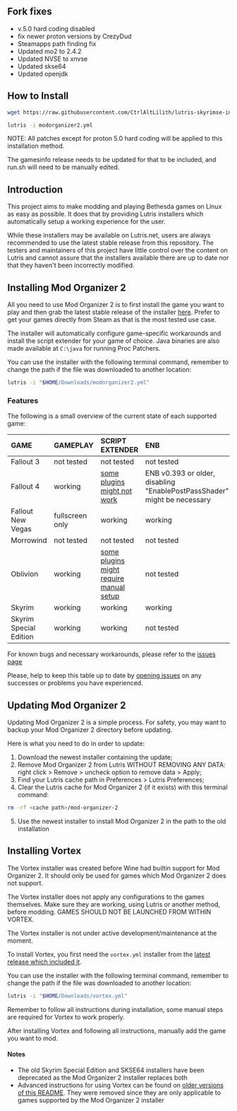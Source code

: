 ## Fork fixes 
- v.5.0 hard coding disabled 
-  fix newer proton versions by CrezyDud
-  Steamapps path finding fix
- Updated mo2 to 2.4.2
- Updated NVSE to xnvse
- Updated skse64 
- Updated openjdk 

## How to Install 
```bash
wget https://raw.githubusercontent.com/CtrlAltLilith/lutris-skyrimse-installers/master/installers/modorganizer2.yml

lutris -i modorganizer2.yml
```

NOTE: All patches except for proton 5.0 hard coding will be applied to this installation method.

The gamesinfo release needs to be updated for that to be included, and run.sh will need to be manually edited.
## Introduction

This project aims to make modding and playing Bethesda games on Linux as easy as possible. It does that by providing Lutris installers which automatically setup a working experience for the user.

While these installers may be available on Lutris.net, users are always recommended to use the latest stable release from this repository. The testers and maintainers of this project have little control over the content on Lutris and cannot assure that the installers available there are up to date nor that they haven't been incorrectly modified.

## Installing Mod Organizer 2

All you need to use Mod Organizer 2 is to first install the game you want to play and then grab the latest stable release of the installer [here](https://github.com/rockerbacon/lutris-skyrimse-installers/releases). Prefer to get your games directly from Steam as that is the most tested use case.

The installer will automatically configure game-specific workarounds and install the script extender for your game of choice. Java binaries are also made available at `C:\java` for running Proc Patchers.

You can use the installer with the following terminal command, remember to change the path if the file was downloaded to another location:
```bash
lutris -i "$HOME/Downloads/modorganizer2.yml"
```

### Features

The following is a small overview of the current state of each supported game:

| GAME                   | GAMEPLAY      | SCRIPT EXTENDER           | ENB           |
| :--------------------- | :------------ | :------------------------ | :------------ |
| Fallout 3              | not tested    | not tested                | not tested    |
| Fallout 4              | working | [some plugins might not work](https://github.com/rockerbacon/lutris-skyrimse-installers/issues/32) | ENB v0.393 or older, disabling "EnablePostPassShader" might be necessary |
| Fallout New Vegas      | fullscreen only       | working | working    |
| Morrowind              | not tested    | not tested                | not tested    |
| Oblivion               | working    | [some plugins might require manual setup](https://github.com/rockerbacon/lutris-skyrimse-installers/issues/63#issuecomment-643690247)                 | not tested    |
| Skyrim                 | working       | working                   | working       |
| Skyrim Special Edition | working       | working                   | not tested |

For known bugs and necessary workarounds, please refer to the [issues page](https://github.com/rockerbacon/lutris-skyrimse-installers/issues?q=is:issue+is:open+label:bug+)

Please, help to keep this table up to date by [opening issues](https://github.com/rockerbacon/lutris-skyrimse-installers/issues/new/choose) on any successes or problems you have experienced.

## Updating Mod Organizer 2

Updating Mod Organizer 2 is a simple process. For safety, you may want to backup your Mod Organizer 2 directory before updating.

Here is what you need to do in order to update:

1. Download the newest installer containing the update;
2. Remove Mod Organizer 2 from Lutris WITHOUT REMOVING ANY DATA: right click > Remove > uncheck option to remove data > Apply;
3. Find your Lutris cache path in Preferences > Lutris Preferences;
4. Clear the Lutris cache for Mod Organizer 2 (if it exists) with this terminal command:
  ```bash
  rm -rf <cache path>/mod-organizer-2
  ```
5. Use the newest installer to install Mod Organizer 2 in the path to the old installation

## Installing Vortex

The Vortex installer was created before Wine had builtin support for Mod Organizer 2. It should only be used for games which Mod Organizer 2 does not support.

The Vortex installer does not apply any configurations to the games themselves. Make sure they are working, using Lutris or another method, before modding. GAMES SHOULD NOT BE LAUNCHED FROM WITHIN VORTEX.

The Vortex installer is not under active development/maintenance at the moment.

To install Vortex, you first need the `vortex.yml` installer from the [latest release which included it](https://github.com/rockerbacon/lutris-skyrimse-installers/releases/tag/1.9.3).

You can use the installer with the following terminal command, remember to change the path if the file was downloaded to another location:
```bash
lutris -i "$HOME/Downloads/vortex.yml"
```

Remember to follow all instructions during installation, some manual steps are required for Vortex to work properly.

After installing Vortex and following all instructions, manually add the game you want to mod.

#### Notes

- The old Skyrim Special Edition and SKSE64 installers have been deprecated as the Mod Organizer 2 installer replaces both
- Advanced instructions for using Vortex can be found on [older versions of this README](https://github.com/rockerbacon/lutris-skyrimse-installers/tree/0203cd1fdc9832152ae1d87c488c7492ea3ecc61). They were removed since they are only applicable to games supported by the Mod Organizer 2 installer
